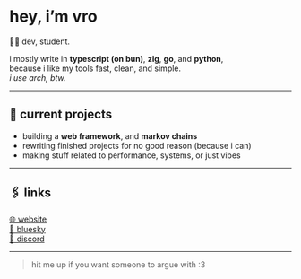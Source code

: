 # hey, i’m vro

👨‍💻 dev, student.

i mostly write in **typescript (on bun)**, **zig**, **go**, and **python**,  
because i like my tools fast, clean, and simple.  
_i use arch, btw._

---

## 🚧 current projects

- building a **web framework**, and **markov chains**
- rewriting finished projects for no good reason (because i can)
- making stuff related to performance, systems, or just vibes

---

## 🖇️ links

[🌐 website](https://based.is-a.dev)  
[🌈 bluesky](https://bsky.app/profile/based.is-a.dev)  
[💬 discord](https://discord.gg/bk9sbwdwc4)

---

> hit me up if you want someone to argue with :3
